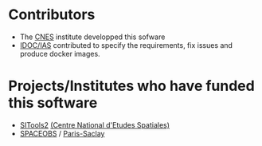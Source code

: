
# Contributors 
 - The [CNES](https://cnes.fr/fr/) institute developped this sofware
 - [IDOC/IAS](https://idoc.ias.u-psud.fr/) contributed to specify the requirements, fix issues and produce docker images.

# Projects/Institutes who have funded this software
 - [SITools2](http://sitools2.github.io/) [(Centre National d'Etudes Spatiales)](https://cnes.fr/)
 - [SPACEOBS](https://www.universite-paris-saclay.fr/recherche/projet/spaceobs-un-incubateur-spatial) / [Paris-Saclay](https://www.universite-paris-saclay.fr)